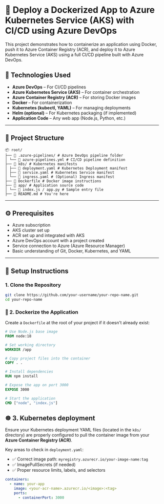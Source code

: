 
# 🚀 Deploy a Dockerized App to Azure Kubernetes Service (AKS) with CI/CD using Azure DevOps

This project demonstrates how to containerize an application using Docker, push it to Azure Container Registry (ACR), and deploy it to Azure Kubernetes Service (AKS) using a full CI/CD pipeline built with Azure DevOps.

## 🧰 Technologies Used

- **Azure DevOps** – For CI/CD pipelines
- **Azure Kubernetes Service (AKS)** – For container orchestration
- **Azure Container Registry (ACR)** – For storing Docker images
- **Docker** – For containerization
- **Kubernetes (kubectl, YAML)** – For managing deployments
- **Helm (optional)** – For Kubernetes packaging (if implemented)
- **Application Code** – Any web app (Node.js, Python, etc.)

---

## 📁 Project Structure

```
📦 root/
├── 📁 .azure-pipelines/ # Azure DevOps pipeline folder
│ └── 📄 azure-pipelines.yml # CI/CD pipeline definition
├── 📁 k8s/ # Kubernetes manifests
│ ├── 📄 deployment.yaml # Kubernetes Deployment manifest
│ ├── 📄 service.yaml # Kubernetes Service manifest
│ └── 📄 ingress.yaml # (Optional) Ingress manifest
├── 📄 Dockerfile # Docker image instructions
├── 📁 app/ # Application source code
│ └── 📄 index.js / app.py # Sample entry file
├── 📄 README.md # You're here
```


---

## ⚙️ Prerequisites

- Azure subscription
- AKS cluster set up
- ACR set up and integrated with AKS
- Azure DevOps account with a project created
- Service connection to Azure (Azure Resource Manager)
- Basic understanding of Git, Docker, Kubernetes, and YAML

---

## 🔧 Setup Instructions

### 1. **Clone the Repository**

```bash
git clone https://github.com/your-username/your-repo-name.git
cd your-repo-name
```
### 🚢 2. Dockerize the Application

Create a `Dockerfile` at the root of your project if it doesn't already exist:

```Dockerfile
# Use Node.js base image
FROM node:18

# Set working directory
WORKDIR /app

# Copy project files into the container
COPY . .

# Install dependencies
RUN npm install

# Expose the app on port 3000
EXPOSE 3000

# Start the application
CMD ["node", "index.js"]
```
## ☸️ 3. Kubernetes deployment

Ensure your Kubernetes deployment YAML files (located in the `k8s/` directory) are properly configured to pull the container image from your **Azure Container Registry (ACR)**.

Key areas to check in `deployment.yaml`:
- ✅ Correct image path: `myregistry.azurecr.io/your-image-name:tag`
- ✅ ImagePullSecrets (if needed)
- ✅ Proper resource limits, labels, and selectors

```yaml
containers:
  - name: your-app
    image: <your-acr-name>.azurecr.io/<image>:<tag>
    ports:
      - containerPort: 3000
```





